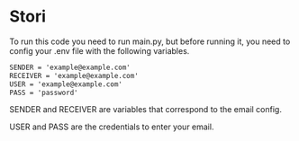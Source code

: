 # Stori

To run this code you need to run main.py, but before running it, you need to config your .env file with the following variables.

```txt
SENDER = 'example@example.com'
RECEIVER = 'example@example.com'
USER = 'example@example.com'
PASS = 'password'
```
 SENDER and RECEIVER are variables that correspond to the email config.

 USER and PASS are the credentials to enter your email. 